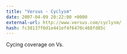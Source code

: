 ```yaml
---
title: "Versus - Cyclysm"
date: 2007-04-09 20:22:00 +0000
external-url: http://www.versus.com/cyclysm/
hash: fc38137f0d1e441ef4f6470c468fd85c
---
```


Cycing coverage on Vs.
